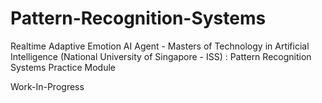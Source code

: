 # Pattern-Recognition-Systems
Realtime Adaptive Emotion AI Agent - 
Masters of Technology in Artificial Intelligence (National University of Singapore - ISS) : Pattern Recognition Systems Practice Module


Work-In-Progress
